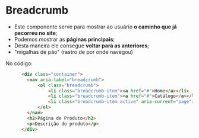 # Breadcrumb
- Este componente serve para mostrar ao usuário **o caminho que já pecorreu no site**;
- Podemos mostrar as **páginas principais**;
- Desta maneira ele consegue **voltar para as anteriores**;
- "migalhas de pão" (rastro de por onde navegou)

No código:
~~~html
      <div class="container">
        <nav aria-label="breadcrumb">
            <ol class="breadcrumb">
                <li class="breadcrumb-item"><a href="#">Home</a></li>
                <li class="breadcrumb-item"><a href="#">Catálogo</a></li>
                <li class="breadcrumb-item active" aria-current="page">Página de produto</li>
            </ol>
        </nav>
        <h2>Página de Produto</h2>
        <p>Descrição do produto</p>
      </div>
~~~